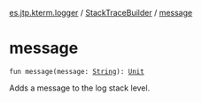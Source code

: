 [es.jtp.kterm.logger](../index.md) / [StackTraceBuilder](index.md) / [message](./message.md)

# message

`fun message(message: `[`String`](https://kotlinlang.org/api/latest/jvm/stdlib/kotlin/-string/index.html)`): `[`Unit`](https://kotlinlang.org/api/latest/jvm/stdlib/kotlin/-unit/index.html)

Adds a message to the log stack level.

